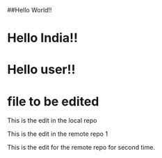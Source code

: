 ##Hello World!!
# Hello India!!
# Hello user!!
# file to be edited


This is the edit in the local repo

This is the edit in the remote repo 1

This is the edit for the remote repo for second time.

